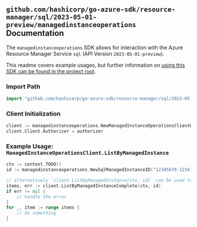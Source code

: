 
## `github.com/hashicorp/go-azure-sdk/resource-manager/sql/2023-05-01-preview/managedinstanceoperations` Documentation

The `managedinstanceoperations` SDK allows for interaction with the Azure Resource Manager Service `sql` (API Version `2023-05-01-preview`).

This readme covers example usages, but further information on [using this SDK can be found in the project root](https://github.com/hashicorp/go-azure-sdk/tree/main/docs).

### Import Path

```go
import "github.com/hashicorp/go-azure-sdk/resource-manager/sql/2023-05-01-preview/managedinstanceoperations"
```


### Client Initialization

```go
client := managedinstanceoperations.NewManagedInstanceOperationsClientWithBaseURI("https://management.azure.com")
client.Client.Authorizer = authorizer
```


### Example Usage: `ManagedInstanceOperationsClient.ListByManagedInstance`

```go
ctx := context.TODO()
id := managedinstanceoperations.NewSqlManagedInstanceID("12345678-1234-9876-4563-123456789012", "example-resource-group", "managedInstanceValue")

// alternatively `client.ListByManagedInstance(ctx, id)` can be used to do batched pagination
items, err := client.ListByManagedInstanceComplete(ctx, id)
if err != nil {
	// handle the error
}
for _, item := range items {
	// do something
}
```
